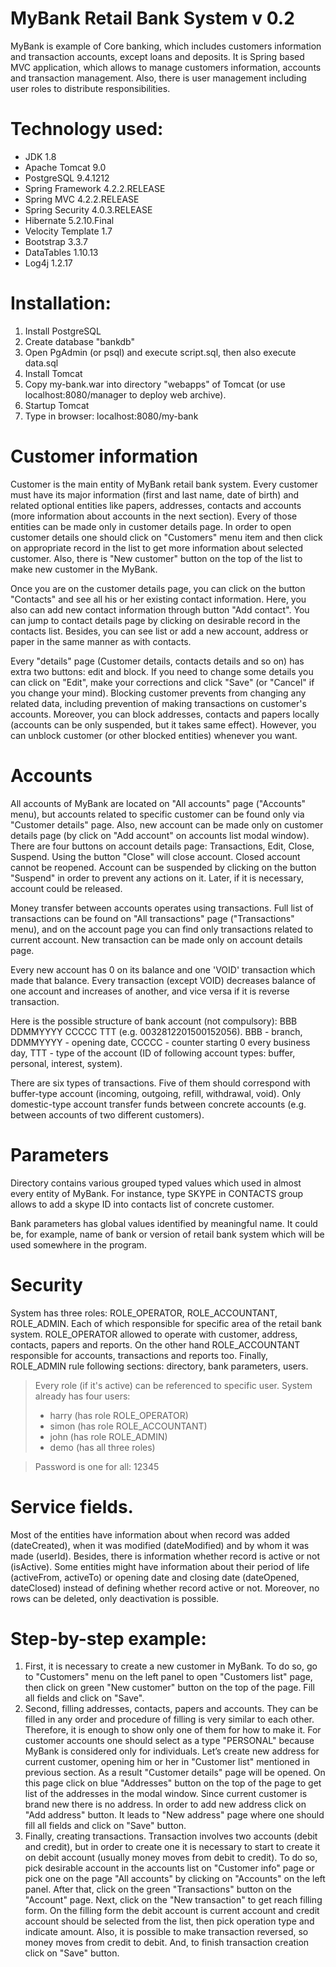 MyBank Retail Bank System v 0.2
=======

MyBank is example of Core banking, which includes customers information and transaction accounts, except loans and deposits. It is Spring based MVC application, which allows to manage customers information, accounts and transaction management. Also, there is user management including user roles to distribute responsibilities.


Technology used:
=======

-	JDK 1.8
-	Apache Tomcat 9.0
-	PostgreSQL 9.4.1212
-	Spring Framework 4.2.2.RELEASE
-	Spring MVC 4.2.2.RELEASE
-	Spring Security 4.0.3.RELEASE
-	Hibernate 5.2.10.Final
-	Velocity Template 1.7
-	Bootstrap 3.3.7
-	DataTables 1.10.13
-	Log4j 1.2.17

Installation:
=======

1.	Install PostgreSQL 
2.	Create database "bankdb"
3.	Open PgAdmin (or psql) and execute script.sql, then also execute data.sql
4.	Install Tomcat
5.	Copy my-bank.war into directory "webapps" of Tomcat (or use localhost:8080/manager to deploy web archive).
6.	Startup Tomcat
7.	Type in browser: localhost:8080/my-bank

Customer information
=======

Customer is the main entity of MyBank retail bank system. Every customer must have its major information (first and last name, date of birth) and related optional entities like papers, addresses, contacts and accounts (more information about accounts in the next section). Every of those entities can be made only in customer details page. In order to open customer details one should click on "Customers" menu item and then click on appropriate record in the list to get more information about selected customer. Also, there is "New customer" button on the top of the list to make new customer in the MyBank.

Once you are on the customer details page, you can click on the button "Contacts" and see all his or her existing contact information. Here, you also can add new contact information through button "Add contact". You can jump to contact details page by clicking on desirable record in the contacts list. Besides, you can see list or add a new account, address or paper in the same manner as with contacts.

Every "details" page (Customer details, contacts details and so on) has extra two buttons: edit and block. If you need to change some details you can click on "Edit", make your corrections and click "Save" (or "Cancel" if you change your mind).
Blocking customer prevents from changing any related data, including prevention of making transactions on customer's accounts. Moreover, you can block addresses, contacts and papers locally (accounts can be only suspended, but it takes same effect). However, you can unblock customer (or other blocked entities) whenever you want.

Accounts
=======

All accounts of MyBank are located on "All accounts" page ("Accounts" menu), but accounts related to specific customer can be found only via "Customer details" page. Also, new account can be made only on customer details page (by click on "Add account" on accounts list modal window). There are four buttons on account details page: Transactions, Edit, Close, Suspend. Using the button "Close" will close account. Closed account cannot be reopened. Account can be suspended by clicking on the button "Suspend" in order to prevent any actions on it. Later, if it is necessary, account could be released.

Money transfer between accounts operates using transactions. Full list of transactions can be found on "All transactions" page ("Transactions" menu), and on the account page you can find only transactions related to current account. New transaction can be made only on account details page.

Every new account has 0 on its balance and one 'VOID' transaction which made that balance. Every transaction (except VOID) decreases balance of one account and increases of another, and vice versa if it is reverse transaction. 

Here is the possible structure of bank account (not compulsory): BBB DDMMYYYY CCCCC TTT (e.g. 0032812201500152056).  BBB - branch, DDMMYYYY - opening date, CCCCC - counter starting 0 every business day, TTT - type of the account (ID of following account types: buffer, personal, interest, system).

There are six types of transactions. Five of them should correspond with buffer-type account (incoming, outgoing, refill, withdrawal, void). Only domestic-type account transfer funds between concrete accounts (e.g. between accounts of two different customers).


Parameters
=======

Directory contains various grouped typed values which used in almost every entity of MyBank. For instance, type SKYPE in CONTACTS group allows to add a skype ID into contacts list of concrete customer.

Bank parameters has global values identified by meaningful name. It could be, for example, name of bank or version of retail bank system which will be used somewhere in the program.

Security
=======

System has three roles: ROLE_OPERATOR, ROLE_ACCOUNTANT, ROLE_ADMIN. Each of which responsible for specific area of the retail bank system. ROLE_OPERATOR allowed to operate with customer, address, contacts, papers and reports. On the other hand ROLE_ACCOUNTANT responsible for accounts, transactions and reports too. Finally, ROLE_ADMIN rule following sections: directory, bank parameters, users.
>Every role (if it's active) can be referenced to specific user. System already has four users:
>- harry (has role ROLE_OPERATOR)
>- simon (has role ROLE_ACCOUNTANT)
>- john (has role ROLE_ADMIN)
>- demo (has all three roles)

>Password is one for all: 12345

Service fields.
=======

Most of the entities have information about when record was added (dateCreated), when it was modified (dateModified) and by whom it was made (userId). Besides, there is information whether record is active or not (isActive). Some entities might have information about their period of life (activeFrom, activeTo) or opening date and closing date (dateOpened, dateClosed) instead of defining whether record active or not. Moreover, no rows can be deleted, only deactivation is possible.


Step-by-step example:
=======

1.	First, it is necessary to create a new customer in MyBank. To do so, go to "Customers" menu on the left panel to open  "Customers list" page, then click on green "New customer" button on the top of the page. Fill all fields and click on "Save".
2.	Second, filling addresses, contacts, papers and accounts. They can be filled in any order and procedure of filling is very similar to each other. Therefore, it is enough to show only one of them for how to make it. For customer accounts one should select as a type "PERSONAL" because MyBank is considered only for individuals. Let’s create new address for current customer, opening him or her in "Customer list" mentioned in previous section. As a result "Customer details" page will be opened. On this page click on blue "Addresses" button on the top of the page to get list of the addresses in the modal window. Since current customer is brand new there is no address. In order to add new address click on "Add address" button. It leads to "New address" page where one should fill all fields and click on "Save" button. 
3.	Finally, creating transactions. Transaction involves two accounts (debit and credit), but in order to create one it is necessary to start to create it on debit account (usually money moves from debit to credit). To do so, pick desirable account in the accounts list on "Customer info" page or pick one on the page "All accounts" by clicking on "Accounts" on the left panel. After that, click on the green "Transactions" button on the "Account" page. Next, click on the "New transaction" to get reach filling form. On the filling form the debit account is current account and credit account should be selected from the list, then pick operation type and indicate amount. Also, it is possible to make transaction reversed, so money moves from credit to debit. And, to finish transaction creation click on "Save" button.
